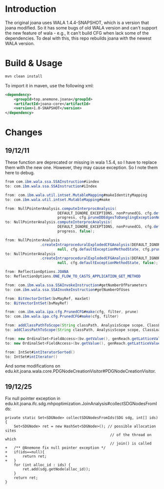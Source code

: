 # Introduction
The original joana uses WALA 1.4.4-SNAPSHOT, which is a version that joana modified.
So it has some bugs of old WALA version and can't support the new feature of wala - e.g., It can't build CFG when lack some of the dependencies.
To deal with this, this repo rebuilds joana with the newest WALA version.

# Build & Usage
```java
mvn clean install
```

To import it in maven, use the following xml:
```xml
<dependency>
    <groupId>top.anemone.joana</groupId>
    <artifactId>joana-core</artifactId>
    <version>1.0-SNAPSHOT</version>
</dependency>
```

# Changes
## 19/12/11
These function are deprecated or missing in wala 1.5.4, so I have to replace them with the new one.
However, they may cause exception. So I note them here to debug.
```java
from com.ibm.wala.ssa.SSAInstruction#iindex
to: com.ibm.wala.ssa.SSAInstruction#iIndex

from: com.ibm.wala.util.intset.MutableMapping#makeIdentityMapping
to: com.ibm.wala.util.intset.MutableMapping#make

from: NullPointerAnalysis.computeInterprocAnalysis(
						DEFAULT_IGNORE_EXCEPTIONS, nonPrunedCG,	cfg.defaultExceptionMethodState,
						progress, cfg.pruneDDEdgesToDanglingExceptionNodes, false);
to: NullPointerAnalysis.computeInterprocAnalysis(
                        DEFAULT_IGNORE_EXCEPTIONS, nonPrunedCG, cfg.defaultExceptionMethodState,
                        progress, false);

from: NullPointerAnalysis
                .createIntraproceduralExplodedCFGAnalysis(DEFAULT_IGNORE_EXCEPTIONS, n.getIR(),
                        null, cfg.defaultExceptionMethodState, cfg.pruneDDEdgesToDanglingExceptionNodes, false);
to: NullPointerAnalysis
                .createIntraproceduralExplodedCFGAnalysis(DEFAULT_IGNORE_EXCEPTIONS, n.getIR(),
                        null, cfg.defaultExceptionMethodState, false);

from: ReflectionOptions.JOANA
to: ReflectionOptions.ONE_FLOW_TO_CASTS_APPLICATION_GET_METHOD

from: com.ibm.wala.ssa.SSAInvokeInstruction#getNumberOfParameters
to: com.ibm.wala.ssa.SSAInvokeInstruction#getNumberOfUses

from: BitVectorIntSet(bvMayRef, maxSet)
to: BitVectorIntSet(bvMayRef)

from: com.ibm.wala.ipa.cfg.PrunedCFG#make(cfg, filter, prune)
to: com.ibm.wala.ipa.cfg.PrunedCFG#make(cfg, filter)

from: addClassPathToScope(String classPath, AnalysisScope scope, ClassLoaderReference loader, boolean addEntriesFromMANIFEST)
to: addClassPathToScope(String classPath, AnalysisScope scope, ClassLoaderReference loader)

from: new OrdinalSet<FieldAccess>(bv.getValue(), genReach.getLatticeValues()).iteratorOrdinalSorted()
to: new OrdinalSet<FieldAccess>(bv.getValue(), genReach.getLatticeValues()).iterator()

from: IntSet#intIteratorSorted() 
to: IntSet#intIterator()

```
And some modifications on edu.kit.joana.wala.core.PDGNodeCreationVisitor#PDGNodeCreationVisitor.

## 19/12/25
Fix null pointer exception in edu.kit.joana.ifc.sdg.mhpoptimization.JoinAnalysis#collectSDGNodesFromIds:
```plain
private static Set<SDGNode> collectSDGNodesFromIds(SDG sdg, int[] ids) {
    Set<SDGNode> ret = new HashSet<SDGNode>(); // possible allocation sites
                                                // of the thread on which
                                                // join() is called
+   /** @Anemone fix null pointer exception */
+   if(ids==null){
+       return ret;
+   }
    for (int alloc_id : ids) {
        ret.add(sdg.getNode(alloc_id));
    }
    return ret;
}
```